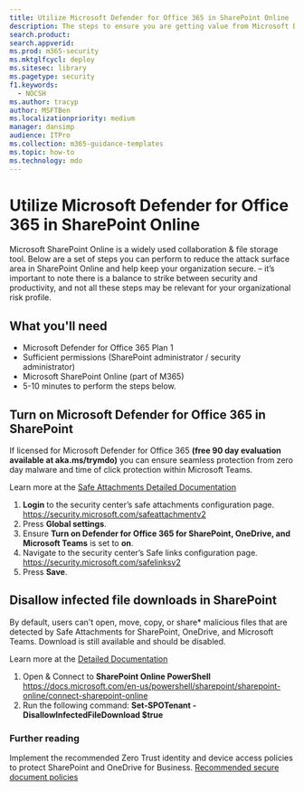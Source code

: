 ```yaml
---
title: Utilize Microsoft Defender for Office 365 in SharePoint Online
description: The steps to ensure you are getting value from Microsoft Defender for Office 365 within SharePoint Online and OneDrive for Business
search.product: 
search.appverid: 
ms.prod: m365-security
ms.mktglfcycl: deploy
ms.sitesec: library
ms.pagetype: security
f1.keywords: 
  - NOCSH
ms.author: tracyp
author: MSFTBen
ms.localizationpriority: medium
manager: dansimp
audience: ITPro
ms.collection: m365-guidance-templates
ms.topic: how-to
ms.technology: mdo
---
```


# Utilize Microsoft Defender for Office 365 in SharePoint Online

Microsoft SharePoint Online is a widely used collaboration & file storage tool. Below are a set of steps you can perform to reduce the attack surface area in SharePoint Online and help keep your organization secure. – it’s important to note there is a balance to strike between security and productivity, and not all these steps may be relevant for your organizational risk profile.

## What you'll need

- Microsoft Defender for Office 365 Plan 1
- Sufficient permissions (SharePoint administrator / security administrator)
- Microsoft SharePoint Online (part of M365)
- 5-10 minutes to perform the steps below.

## Turn on Microsoft Defender for Office 365 in SharePoint
If licensed for Microsoft Defender for Office 365 **(free 90 day evaluation available at aka.ms/trymdo)** you can ensure seamless protection from zero day malware and time of click protection within Microsoft Teams.

Learn more at the [Safe Attachments Detailed Documentation](https://docs.microsoft.com/en-us/microsoft-365/security/office-365-security/turn-on-mdo-for-spo-odb-and-teams#step-1-use-the-microsoft-365-defender-portal-to-turn-on-safe-attachments-for-sharepoint-onedrive-and-microsoft-teams)

1.	**Login** to the security center’s safe attachments configuration page. https://security.microsoft.com/safeattachmentv2
1.	Press **Global settings**.
1.	Ensure **Turn on Defender for Office 365 for SharePoint, OneDrive, and Microsoft Teams** is set to **on**.
1.	Navigate to the security center’s Safe links configuration page. https://security.microsoft.com/safelinksv2 
1.	Press **Save**.

## Disallow infected file downloads in SharePoint

By default, users can't open, move, copy, or share* malicious files that are detected by Safe Attachments for SharePoint, OneDrive, and Microsoft Teams. Download is still available and should be disabled. 

Learn more at the [Detailed Documentation](https://docs.microsoft.com/en-us/microsoft-365/security/office-365-security/turn-on-mdo-for-spo-odb-and-teams#step-2-recommended-use-sharepoint-online-powershell-to-prevent-users-from-downloading-malicious-files)

1.	Open & Connect to **SharePoint Online PowerShell** https://docs.microsoft.com/en-us/powershell/sharepoint/sharepoint-online/connect-sharepoint-online
1.	Run the following command: **Set-SPOTenant -DisallowInfectedFileDownload $true**


### Further reading
Implement the recommended Zero Trust identity and device access policies to protect SharePoint and OneDrive for Business. [Recommended secure document policies](https://docs.microsoft.com/en-us/microsoft-365/security/office-365-security/sharepoint-file-access-policies)
